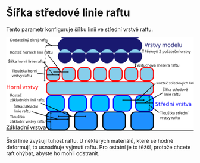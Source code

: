 Šířka středové linie raftu
====
Tento parametr konfiguruje šířku linií ve střední vrstvě raftu.

![Rozměry související s raftem](../images/raft_dimensions_cs.svg)

Širší linie zvyšují tuhost raftu. U některých materiálů, které se hodně deformují, to usnadňuje vyjmutí raftu. Pro ostatní je to těžší, protože chcete raft ohýbat, abyste ho mohli odstranit.
